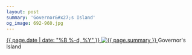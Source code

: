 ```yaml
---
layout: post
summary: 'Governor&#x27;s Island'
og_image: 692-960.jpg
---
```


<p>
 <time>
  <a href="/692">
   {{ page.date | date: "%B %-d, %Y" }}
  </a>
 </time>
 <a href="/692">
  <img alt="{{ page.summary }}" data-taken="9/3/2017" sizes="(min-width: 700px) 50vw, calc(100vw - 2rem)" src="{{ site.assets_url }}/692-480.jpg" srcset="{{ site.assets_url }}/692-240.jpg 240w, {{ site.assets_url }}/692-480.jpg 480w, {{ site.assets_url }}/692-720.jpg 720w, {{ site.assets_url }}/692-960.jpg 960w"/>
 </a>
 <span>
  Governor's Island
 </span>
</p>
